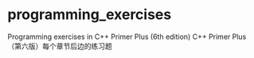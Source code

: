 # programming_exercises
Programming exercises in C++ Primer Plus (6th edition)
C++ Primer Plus（第六版）每个章节后边的练习题
